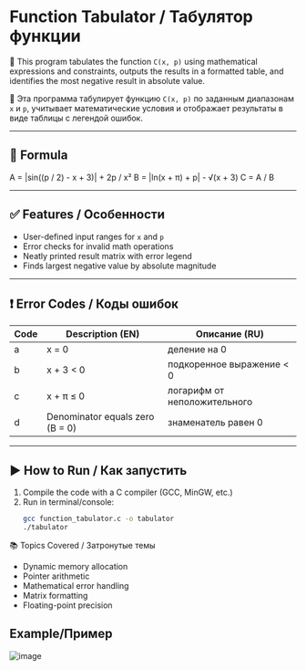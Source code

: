 # Function Tabulator / Табулятор функции

📌 This program tabulates the function `C(x, p)` using mathematical expressions and constraints, outputs the results in a formatted table, and identifies the most negative result in absolute value.

📌 Эта программа табулирует функцию `C(x, p)` по заданным диапазонам `x` и `p`, учитывает математические условия и отображает результаты в виде таблицы с легендой ошибок.

---

## 🔢 Formula

A = |sin((p / 2) - x + 3)| + 2p / x²
B = |ln(x + π) + p| - √(x + 3)
C = A / B


---

## ✅ Features / Особенности

- User-defined input ranges for `x` and `p`
- Error checks for invalid math operations
- Neatly printed result matrix with error legend
- Finds largest negative value by absolute magnitude

---

## ❗ Error Codes / Коды ошибок

| Code | Description (EN)                  | Описание (RU)                     |
|------|----------------------------------|-----------------------------------|
| a    | x = 0                             | деление на 0                      |
| b    | x + 3 < 0                         | подкоренное выражение < 0        |
| c    | x + π ≤ 0                         | логарифм от неположительного     |
| d    | Denominator equals zero (B = 0)  | знаменатель равен 0              |

---

## ▶️ How to Run / Как запустить

1. Compile the code with a C compiler (GCC, MinGW, etc.)
2. Run in terminal/console:
   ```bash
   gcc function_tabulator.c -o tabulator
   ./tabulator

📚 Topics Covered / Затронутые темы
- Dynamic memory allocation
- Pointer arithmetic
- Mathematical error handling
- Matrix formatting
- Floating-point precision

## Example/Пример 
![image](https://github.com/user-attachments/assets/edb495e2-74f4-43de-baf8-6d2f317ebb08)
